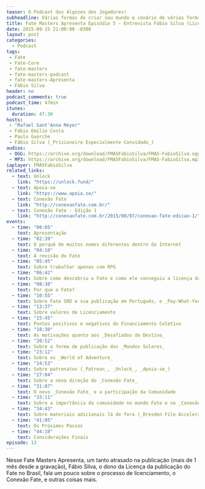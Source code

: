 ```yaml
---
teaser: O Podcast dos Algozes dos Jogadores!
subheadline: Várias formas de criar seu mundo e cenário de várias formas
title: Fate Masters Apresenta Episódio 5 - Entrevista Fábio Silva (Licenciamento Fate)
date: 2015-09-15 21:00:00 -0300
layout: post
categories:
  - Podcast
tags:
 - Fate
 - Fate-Core
 - fate-masters
 - fate-masters-podcast
 - fate-masters-Apresenta
 - Fábio Silva
header: no
podcast_comments: true 
podcast_time: 47min
itunes:
  duration: 47:30
hosts:
 - "Rafael Sant'Anna Meyer"
 - Fábio Emilio Costa
 - Paulo Guerche
 - Fábio Silva (_Prisioneiro Especialmente Convidado_)
audios:
 - OGG: https://archive.org/download/FMA5FabioSilva/FMA5-FabioSilva.ogg
 - MP3: https://archive.org/download/FMA5FabioSilva/FMA5-FabioSilva.mp3
iaplayer: FMA5FabioSilva
related_links:
  - text: Unlock
    link: "https://unlock.fund/"
  - text: Apoia-se
    link: "https://www.apoia.se/"
  - text: Conexão Fate
    link: "http://conexaofate.com.br/"
  - text: Conexão Fate - Edição 1
    link: "http://conexaofate.com.br/2015/08/07/conexao-fate-edicao-1/"
events: 
  - time: "00:05"
    text: Apresentação
  - time: "02:39"
    text: O porquê de muitos nomes diferentes dentro da Internet
  - time: "04:10"
    text: A revisão do Fate
  - time: "05:45"
    text: Sobre trabalhar apenas com RPG 
  - time: "06:42"
    text: Sobre como descobriu o Fate e como ele conseguiu a licença do Fate
  - time: "08:38"
    text: Por que o Fate?
  - time: "10:55"
    text: Sobre Fate SRD e sua publicação em Português, e _Pay-What-You-Want_
  - time: "13:37"
    text: Sobre valores de Licenciamento
  - time: "15:45"
    text: Pontos positivos e negativos do Financiamento Coletivo
  - time: "18:30"
    text: As motivações quanto aos _Desafiados do Destino_
  - time: "20:52"
    text: Sobre a forma de publicação dos _Mundos Solares_
  - time: "23:12"
    text: Sobre os _World of Adventure_
  - time: "24:53"
    text: Sobre patronatos (_Patreon_, _Unlock_, _Apoia-se_)
  - time: "27:04"
    text: Sobre a nova direção do _Conexão Fate_
  - time: "31:07"
    text: O novo _Conexão Fate_ e a participação da Comunidade
  - time: "33:11"
    text: Sobre a importância da comunidade no mundo Fate e no _Conexão Fate_
  - time: "34:43"
    text: Sobre materiais adicionais lá de fora (_Dresden File Accelerated_, _Achtung! Cthulhu_)
  - time: "41:05"
    text: Os Próximos Passos
  - time: "44:10"
    text: Considerações Finais
episode: 13
---
```


Nesse Fate Masters Apresenta, um tanto atrasado na publicação (mais de 1 mês desde a gravação), Fábio Silva, o dono da Licença da publicação do Fate no Brasil, fala um pouco sobre o processo de licenciamento, o Conexão Fate, e outras coisas mais.
